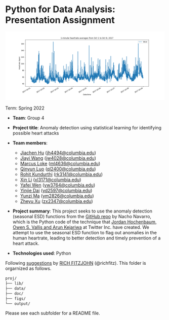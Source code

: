 # Python for Data Analysis: Presentation Assignment

<img src="figs/heartrate.png" width="600">

Term: Spring 2022

+ **Team**: Group 4
+ **Project title**: Anomaly detection using statistical learning for identifying possible heart attacks
+ **Team members**:
  + [Jiachen Hu](jh4494@columbia.edu) (jh4494@columbia.edu)
  + [Jiayi Wang](jw4028@columbia.edu) (jw4028@columbia.edu)
  + [Marcus Loke](https://www.linkedin.com/in/lokemarcus/) (ml4636@columbia.edu)
  + [Qinyun Luo](ql2400@columbia.edu) (ql2400@columbia.edu)
  + [Rohit Kundurthi](rk3141@columbia.edu) (rk3141@columbia.edu)
  + [Xin Li](xl3171@columbia.edu) (xl3171@columbia.edu)
  + [Yafei Wen](yw3764@columbia.edu) (yw3764@columbia.edu)
  + [Yinjie Dai](yd2597@columbia.edu) (yd2597@columbia.edu)
  + [Yunzi Ma](ym2826@columbia.edu) (ym2826@columbia.edu)
  + [Zheyu Xu](zx2347@columbia.edu) (zx2347@columbia.edu)

+ **Project summary**: This project seeks to use the anomaly detection (seasonal ESD) functions from the [GitHub repo](https://github.com/nachonavarro/seasonal-esd-anomaly-detection) by Nacho Navarro, which is the Python code of the technique that [Jordan Hochenbaum, Owen S. Vallis and Arun Kejariwa](https://arxiv.org/pdf/1704.07706.pdf) at Twitter Inc. have created. We attempt to use the seasonal ESD function to flag out anomalies in the human heartrate, leading to better detection and timely prevention of a heart attack.

+ **Technologies used**: Python

Following [suggestions](http://nicercode.github.io/blog/2013-04-05-projects/) by [RICH FITZJOHN](http://nicercode.github.io/about/#Team) (@richfitz). This folder is orgarnized as follows.

```
proj/
├── lib/
├── data/
├── doc/
├── figs/
└── output/
```

Please see each subfolder for a README file.
